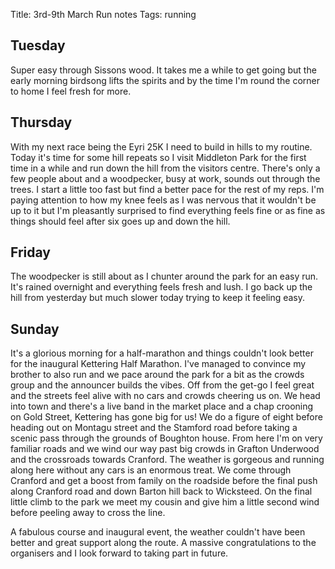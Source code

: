 Title: 3rd-9th March Run notes
Tags: running

## Tuesday

Super easy through Sissons wood. It takes me a while to get going but the early morning birdsong lifts the spirits and
by the time I'm round the corner to home I feel fresh for more.

## Thursday

With my next race being the Eyri 25K I need to build in hills to my routine. Today it's time for some hill repeats so I
visit Middleton Park for the first time in a while and run down the hill from the visitors centre. There's only a few people
about and a woodpecker, busy at work, sounds out through the trees. I start a little too fast but find a better pace for
the rest of my reps. I'm paying attention to how my knee feels as I was nervous that it wouldn't be up to it but I'm 
pleasantly surprised to find everything feels fine or as fine as things should feel after six goes up and down the hill.

## Friday

The woodpecker is still about as I chunter around the park for an easy run. It's rained overnight and everything feels 
fresh and lush. I go back up the hill from yesterday but much slower today trying to keep it feeling easy. 

## Sunday

It's a glorious morning for a half-marathon and things couldn't look better for the inaugural Kettering Half Marathon. 
I've managed to convince my brother to also run and we pace around the park for a bit as the crowds group and the 
announcer builds the vibes. Off from the get-go I feel great and the streets feel alive with no cars and crowds cheering
us on. We head into town and there's a live band in the market place and a chap crooning on Gold Street, Kettering has
gone big for us! We do a figure of eight before heading out on Montagu street and the Stamford road before taking a scenic
pass through the grounds of Boughton house. From here I'm on very familiar roads and we wind our way past big crowds in
Grafton Underwood and the crossroads towards Cranford. The weather is gorgeous and running along here without any cars 
is an enormous treat. We come through Cranford and get a boost from family on the roadside before the final push along
Cranford road and down Barton hill back to Wicksteed. On the final little climb to the park we meet my cousin and give 
him a little second wind before peeling away to cross the line. 

A fabulous course and inaugural event, the weather couldn't have been better and great support along the route. A massive
congratulations to the organisers and I look forward to taking part in future.
